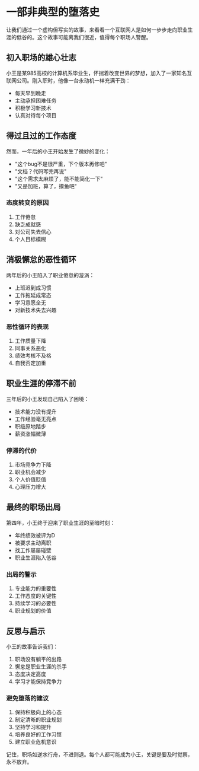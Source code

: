 # 一部非典型的堕落史

让我们通过一个虚构但写实的故事，来看看一个互联网人是如何一步步走向职业生涯的低谷的。这个故事可能离我们很近，值得每个职场人警醒。

## 初入职场的雄心壮志

小王是某985高校的计算机系毕业生，怀揣着改变世界的梦想，加入了一家知名互联网公司。刚入职时，他像一台永动机一样充满干劲：

- 每天早到晚走
- 主动承担困难任务
- 积极学习新技术
- 认真对待每个项目

## 得过且过的工作态度

然而，一年后的小王开始发生了微妙的变化：

- "这个bug不是很严重，下个版本再修吧"
- "文档？代码写完再说"
- "这个需求太麻烦了，能不能简化一下"
- "又是加班，算了，摸鱼吧"

### 态度转变的原因

1. 工作倦怠
2. 缺乏成就感
3. 对公司失去信心
4. 个人目标模糊

## 消极懈怠的恶性循环

两年后的小王陷入了职业倦怠的漩涡：

- 上班迟到成习惯
- 工作拖延成常态
- 学习意愿全无
- 对新技术失去兴趣

### 恶性循环的表现

1. 工作质量下降
2. 同事关系恶化
3. 绩效考核不及格
4. 自我否定加重

## 职业生涯的停滞不前

三年后的小王发现自己陷入了困境：

- 技术能力没有提升
- 工作经验毫无亮点
- 职级原地踏步
- 薪资涨幅微薄

### 停滞的代价

1. 市场竞争力下降
2. 职业机会减少
3. 个人价值贬值
4. 心理压力增大

## 最终的职场出局

第四年，小王终于迎来了职业生涯的至暗时刻：

- 年终绩效被评为D
- 被要求主动离职
- 找工作屡屡碰壁
- 职业生涯陷入低谷

### 出局的警示

1. 专业能力的重要性
2. 工作态度的关键性
3. 持续学习的必要性
4. 职业规划的价值

## 反思与启示

小王的故事告诉我们：

1. 职场没有躺平的出路
2. 懈怠是职业生涯的杀手
3. 态度决定高度
4. 学习才能保持竞争力

### 避免堕落的建议

1. 保持积极向上的心态
2. 制定清晰的职业规划
3. 坚持学习和提升
4. 培养良好的工作习惯
5. 建立职业危机意识

记住，职场如逆水行舟，不进则退。每个人都可能成为小王，关键是要及时觉察，永不放弃。